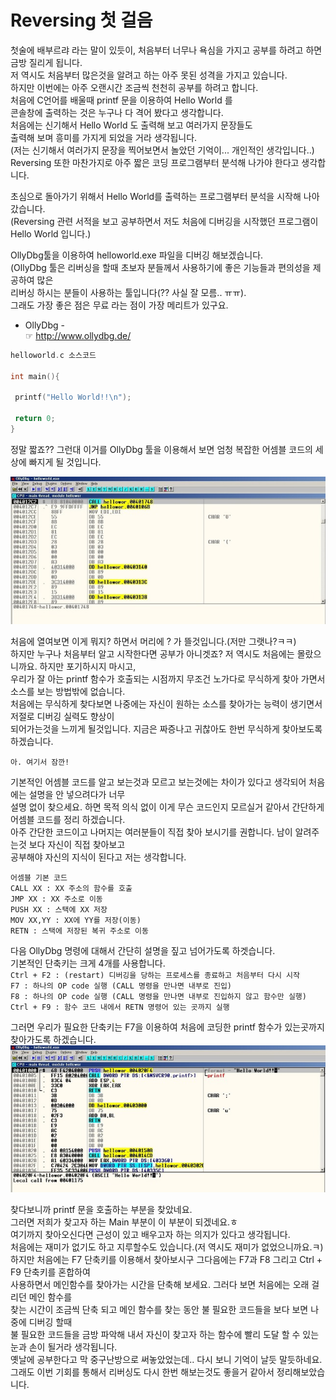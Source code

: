 # Reversing 첫 걸음

첫술에 배부르랴 라는 말이 있듯이, 처음부터 너무나 욕심을 가지고 공부를 하려고 하면 금방 질리게 됩니다.  
저 역시도 처음부터 많은것을 알려고 하는 아주 못된 성격을 가지고 있습니다.  
하지만 이번에는 아주 오랜시간 조금씩 천천히 공부를 하려고 합니다.  
처음에 C언어를 배울때 printf 문을 이용하여 Hello World 를  
콘솔창에 출력하는 것은 누구나 다 격어 봤다고 생각합니다.  
처음에는 신기해서 Hello World 도 출력해 보고 여러가지 문장들도   
출력해 보며 흥미를 가지게 되었을 거라 생각됩니다.  
(저는 신기해서 여러가지 문장을 찍어보면서 놀았던 기억이... 개인적인 생각입니다..)  
Reversing 또한 마찬가지로 아주 짧은 코딩 프로그램부터 분석해 나가야 한다고 생각합니다.  

초심으로 돌아가기 위해서 Hello World를 출력하는 프로그램부터 분석을 시작해 나아갔습니다.  
(Reversing 관련 서적을 보고 공부하면서 저도 처음에 디버깅을 시작했던 프로그램이 Hello World 입니다.)  

OllyDbg툴을 이용하여 helloworld.exe 파일을 디버깅 해보겠습니다.  
(OllyDbg 툴은 리버싱을 할때 초보자 분들께서 사용하기에 좋은 기능들과 편의성을 제공하여 많은  
리버싱 하시는 분들이 사용하는 툴입니다(?? 사실 잘 모름.. ㅠㅠ).  
그래도 가장 좋은 점은 무료 라는 점이 가장 메리트가 있구요.  

- OllyDbg -  
☞ http://www.ollydbg.de/  

```c
helloworld.c 소스코드    

int main(){  

 printf("Hello World!!\n");  

 return 0;  
}  
```  
정말 짧죠?? 그런대 이거를 OllyDbg 툴을 이용해서 보면 엄청 복잡한 어셈블 코드의 세상에 빠지게 될 것입니다.  

![이미지](./images/reversing1.jpg)   
 
처음에 열여보면 이게 뭐지? 하면서 머리에 ? 가 뜰것입니다.(저만 그랫나?ㅋㅋ)  
하지만 누구나 처음부터 알고 시작한다면 공부가 아니겟죠? 저 역시도 처음에는 몰랐으니까요. 하지만 포기하시지 마시고,  
우리가 잘 아는 printf 함수가 호출되는 시점까지 무조건 노가다로 무식하게 찾아 가면서 소스를 보는 방법밖에 없습니다.  
처음에는 무식하게 찾다보면 나중에는 자신이 원하는 소스를 찾아가는 능력이 생기면서 저절로 디버깅 실력도 향상이  
되어가는것을 느끼게 될것입니다. 지금은 짜증나고 귀찮아도 한번 무식하게 찾아보도록 하겠습니다.  

`아. 여기서 잠깐!`  

기본적인 어셈블 코드를 알고 보는것과 모르고 보는것에는 차이가 있다고 생각되어 처음에는 설명을 안 넣으려다가 너무  
설명 없이 찾으세요. 하면 목적 의식 없이 이게 무슨 코드인지 모르실거 같아서 간단하게 어셈블 코드를 정리 하겠습니다.  
아주 간단한 코드이고 나머지는 여러분들이 직접 찾아 보시기를 권합니다. 남이 알려주는것 보다 자신이 직접 찾아보고  
공부해야 자신의 지식이 된다고 저는 생각합니다.
 
`어셈블 기본 코드`  
`CALL XX : XX 주소의 함수를 호출`  
`JMP XX : XX 주소로 이동`  
`PUSH XX : 스택에 XX 저장`  
`MOV XX,YY : XX에 YY를 저장(이동)`  
`RETN : 스택에 저장된 복귀 주소로 이동`  

다음 OllyDbg 명령에 대해서 간단히 설명을 짚고 넘어가도록 하겟습니다.  
기본적인 단축키는 크게 4개를 사용합니다.  
`Ctrl + F2 : (restart) 디버깅을 당하는 프로세스를 종료하고 처음부터 다시 시작`  
`F7 : 하나의 OP code 실행 (CALL 명령을 만나면 내부로 진입)`  
`F8 : 하나의 OP code 실행 (CALL 명령을 만나면 내부로 진입하지 않고 함수만 실행)`  
`Ctrl + F9 : 함수 코드 내에서 RETN 명령어 있는 곳까지 실행`  


그러면 우리가 필요한 단축키는 F7을 이용하여 처음에 코딩한 printf 함수가 있는곳까지 찾아가도록 하겠습니다.  
![이미지](./images/reversing2.jpg)    

찾다보니까 printf 문을 호출하는 부분을 찾았네요.  
그러면 저희가 찾고자 하는 Main 부분이 이 부분이 되겠네요.ㅎ  
여기까지 찾아오신다면 근성이 있고 배우고자 하는 의지가 있다고 생각됩니다.  
처음에는 재미가 없기도 하고 지루할수도 있습니다.(저 역시도 재미가 없었으니까요.ㅋ)  
하지만 처음에는 F7 단축키를 이용해서 찾아보시구 그다음에는 F7과 F8 그리고 Ctrl + F9 단축키를 혼합하여  
사용하면서 메인함수를 찾아가는 시간을 단축해 보세요. 그러다 보면 처음에는 오래 걸리던 메인 함수를  
찾는 시간이 조금씩 단축 되고 메인 함수를 찾는 동안 불 필요한 코드들을 보다 보면 나중에 디버깅 할때  
불 필요한 코드들을 금방 파악해 내서 자신이 찾고자 하는 함수에 빨리 도달 할 수 있는 눈과 손이 될거라 생각됩니다.  
옛날에 공부한다고 막 중구난방으로 써놓았었는데.. 다시 보니 기억이 날듯 말듯하네요.  
그래도 이번 기회를 통해서 리버싱도 다시 한번 해보는것도 좋을거 같아서 정리해보았습니다.  